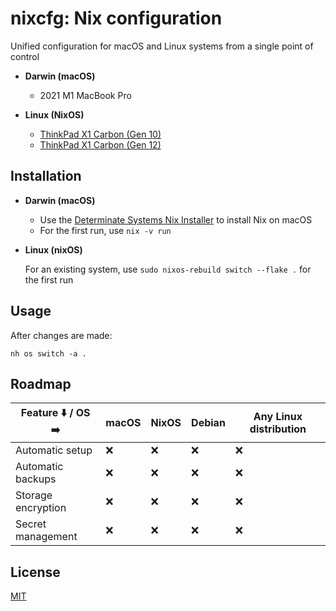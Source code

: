 # nixcfg: Nix configuration

Unified configuration for macOS and Linux systems from a single point of control

- **Darwin (macOS)**

  - 2021 M1 MacBook Pro

- **Linux (NixOS)**

  - [ThinkPad X1 Carbon (Gen 10)](https://psref.lenovo.com/Detail/ThinkPad/ThinkPad_X1_Carbon_Gen_10?M=21CB00F7US)
  - [ThinkPad X1 Carbon (Gen 12)](https://psref.lenovo.com/Detail/ThinkPad_X1_Carbon_Gen_12?M=21KC009XUS)

## Installation

- **Darwin (macOS)**

  - Use the [Determinate Systems Nix Installer](https://github.com/DeterminateSystems/nix-installer) to install Nix on macOS
  - For the first run, use `nix -v run`

- **Linux (nixOS)**

  For an existing system, use `sudo nixos-rebuild switch --flake .` for the first run

## Usage

After changes are made:

```
nh os switch -a .
```

## Roadmap

| Feature :arrow_down: / OS :arrow_right: | macOS | NixOS | Debian | Any Linux distribution |
| --------------------------------------- | ----- | ----- | ------ | ---------------------- |
| Automatic setup                         | :x:   | :x:   | :x:    | :x:                    |
| Automatic backups                       | :x:   | :x:   | :x:    | :x:                    |
| Storage encryption                      | :x:   | :x:   | :x:    | :x:                    |
| Secret management                       | :x:   | :x:   | :x:    | :x:                    |

## License

[MIT](LICENSE)

